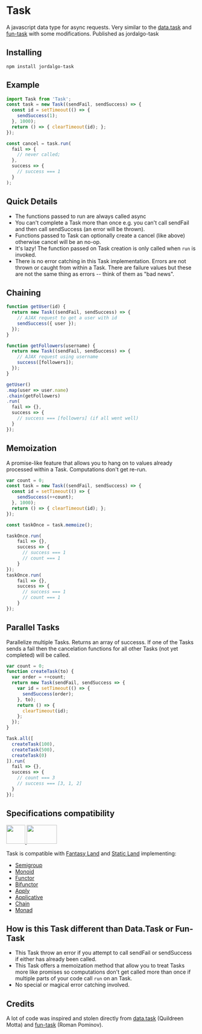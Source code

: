 # Task

A javascript data type for async requests. Very similar to the [data.task](https://github.com/folktale/data.task) and [fun-task](https://github.com/rpominov/fun-task) with some modifications. Published as jordalgo-task

## Installing
```
npm install jordalgo-task
```

## Example
```javascript
import Task from 'Task';
const task = new Task((sendFail, sendSuccess) => {
  const id = setTimeout(() => {
    sendSuccess(1);
  }, 1000);
  return () => { clearTimeout(id); };
});

const cancel = task.run(
  fail => {
    // never called;
  },
  success => {
    // success === 1
  }
);
```

## Quick Details
- The functions passed to run are always called async
- You can't complete a Task more than once e.g. you can't call sendFail and then call sendSuccess (an error will be thrown).
- Functions passed to Task can optionally create a cancel (like above) otherwise cancel will be an no-op.
- It's lazy! The function passed on Task creation is only called when `run` is invoked.
- There is no error catching in this Task implementation. Errors are not thrown or caught from within a Task. There are failure values but these are not the same thing as errors -- think of them as "bad news".

## Chaining

```javascript
function getUser(id) {
  return new Task((sendFail, sendSuccess) => {
    // AJAX request to get a user with id
    sendSuccess({ user });
  });
}

function getFollowers(username) {
  return new Task((sendFail, sendSuccess) => {
    // AJAX request using username
    success([followers]);
  });
}

getUser()
.map(user => user.name)
.chain(getFollowers)
.run(
  fail => {},
  success => {
    // success === [followers] (if all went well)
  }
});
```

## Memoization

A promise-like feature that allows you to hang on to values already processed within a Task. Computations don't get re-run.

```javascript
var count = 0;
const task = new Task((sendFail, sendSuccess) => {
  const id = setTimeout(() => {
    sendSuccess(++count);
  }, 1000);
  return () => { clearTimeout(id); };
});

const taskOnce = task.memoize();

taskOnce.run(
    fail => {},
    success => {
      // success === 1
      // count === 1
    }
});
taskOnce.run(
    fail => {},
    success => {
      // success === 1
      // count === 1
    }
});
```

## Parallel Tasks

Parallelize multiple Tasks. Returns an array of successs. If one of the Tasks sends a fail then the cancelation functions for all other Tasks (not yet completed) will be called.

```javascript
var count = 0;
function createTask(to) {
  var order = ++count;
  return new Task(sendFail, sendSuccess => {
    var id = setTimeout(() => {
      sendSuccess(order);
    }, to);
    return () => {
      clearTimeout(id);
    };
  });
}

Task.all([
  createTask(100),
  createTask(500),
  createTask(0)
]).run(
  fail => {},
  success => {
    // count === 3
    // success === [3, 1, 2]
  }
});
```

## Specifications compatibility

<a href="https://github.com/fantasyland/fantasy-land">
  <img width="50" height="50" src="https://raw.githubusercontent.com/fantasyland/fantasy-land/master/logo.png" />
</a>
<a href="https://github.com/rpominov/static-land">
  <img width="80" height="50" src="https://raw.githubusercontent.com/rpominov/static-land/master/logo/logo.png" />
</a>

Task is compatible with [Fantasy Land](https://github.com/fantasyland/fantasy-land) and [Static Land](https://github.com/rpominov/static-land) implementing:

- [Semigroup](https://github.com/fantasyland/fantasy-land#semigroup)
- [Monoid](https://github.com/fantasyland/fantasy-land#monoid)
- [Functor](https://github.com/fantasyland/fantasy-land#functor)
- [Bifunctor](https://github.com/fantasyland/fantasy-land#bifunctor)
- [Apply](https://github.com/fantasyland/fantasy-land#apply)
- [Applicative](https://github.com/fantasyland/fantasy-land#applicative)
- [Chain](https://github.com/fantasyland/fantasy-land#chain)
- [Monad](https://github.com/fantasyland/fantasy-land#monad)

## How is this Task different than Data.Task or Fun-Task
- This Task throw an error if you attempt to call sendFail or sendSuccess if either has already been called.
- This Task offers a memoization method that allow you to treat Tasks more like promises so computations don't get called more than once if multiple parts of your code call `run` on an Task.
- No special or magical error catching involved.

## Credits
A lot of code was inspired and stolen directly from [data.task](https://github.com/folktale/data.task) (Quildreen Motta) and [fun-task](https://github.com/rpominov/fun-task) (Roman Pominov).
